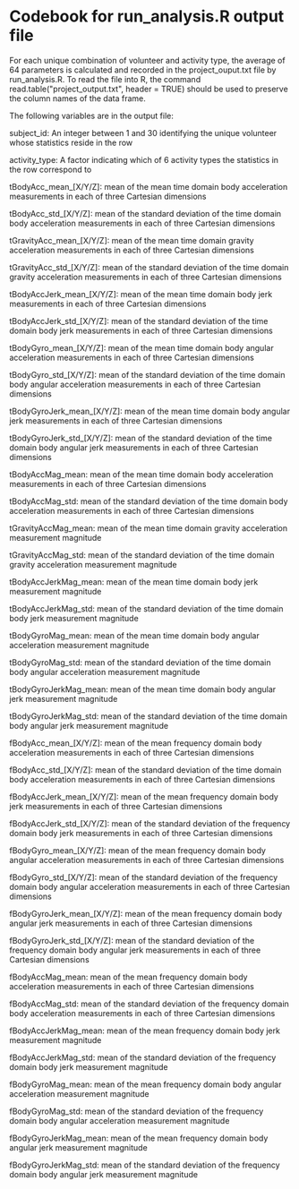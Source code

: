 # Codebook for run_analysis.R output file

For each unique combination of volunteer and activity type, the average of 64 parameters is calculated and recorded in the project_ouput.txt file by run_analysis.R.  To read the file into R, the command read.table("project_output.txt", header = TRUE) should be used to preserve the column names of the data frame.

The following variables are in the output file:

subject_id: An integer between 1 and 30 identifying the unique volunteer whose statistics reside in the row

activity_type: A factor indicating which of 6 activity types the statistics in the row correspond to

tBodyAcc_mean_[X/Y/Z]: mean of the mean time domain body acceleration measurements in each of three Cartesian dimensions

tBodyAcc_std_[X/Y/Z]: mean of the standard deviation of the time domain body acceleration measurements in each of three Cartesian dimensions

tGravityAcc_mean_[X/Y/Z]: mean of the mean time domain gravity acceleration measurements in each of three Cartesian dimensions

tGravityAcc_std_[X/Y/Z]: mean of the standard deviation of the time domain gravity acceleration measurements in each of three Cartesian dimensions

tBodyAccJerk_mean_[X/Y/Z]: mean of the mean time domain body jerk measurements in each of three Cartesian dimensions

tBodyAccJerk_std_[X/Y/Z]: mean of the standard deviation of the time domain body jerk measurements in each of three Cartesian dimensions

tBodyGyro_mean_[X/Y/Z]: mean of the mean time domain body angular acceleration measurements in each of three Cartesian dimensions

tBodyGyro_std_[X/Y/Z]: mean of the standard deviation of the time domain body angular acceleration measurements in each of three Cartesian dimensions

tBodyGyroJerk_mean_[X/Y/Z]: mean of the mean time domain body angular jerk measurements in each of three Cartesian dimensions

tBodyGyroJerk_std_[X/Y/Z]: mean of the standard deviation of the time domain body angular jerk measurements in each of three Cartesian dimensions

tBodyAccMag_mean: mean of the mean time domain body acceleration measurements in each of three Cartesian dimensions

tBodyAccMag_std: mean of the standard deviation of the time domain body acceleration measurements in each of three Cartesian dimensions

tGravityAccMag_mean: mean of the mean time domain gravity acceleration measurement magnitude

tGravityAccMag_std: mean of the standard deviation of the time domain gravity acceleration measurement magnitude

tBodyAccJerkMag_mean: mean of the mean time domain body jerk measurement magnitude

tBodyAccJerkMag_std: mean of the standard deviation of the time domain body jerk measurement magnitude

tBodyGyroMag_mean: mean of the mean time domain body angular acceleration measurement magnitude

tBodyGyroMag_std: mean of the standard deviation of the time domain body angular acceleration measurement magnitude

tBodyGyroJerkMag_mean: mean of the mean time domain body angular jerk measurement magnitude

tBodyGyroJerkMag_std: mean of the standard deviation of the time domain body angular jerk measurement magnitude

fBodyAcc_mean_[X/Y/Z]: mean of the mean frequency domain body acceleration measurements in each of three Cartesian dimensions

fBodyAcc_std_[X/Y/Z]: mean of the standard deviation of the time domain body acceleration measurements in each of three Cartesian dimensions

fBodyAccJerk_mean_[X/Y/Z]: mean of the mean frequency domain body jerk measurements in each of three Cartesian dimensions

fBodyAccJerk_std_[X/Y/Z]: mean of the standard deviation of the frequency domain body jerk measurements in each of three Cartesian dimensions

fBodyGyro_mean_[X/Y/Z]: mean of the mean frequency domain body angular acceleration measurements in each of three Cartesian dimensions

fBodyGyro_std_[X/Y/Z]: mean of the standard deviation of the frequency domain body angular acceleration measurements in each of three Cartesian dimensions

fBodyGyroJerk_mean_[X/Y/Z]: mean of the mean frequency domain body angular jerk measurements in each of three Cartesian dimensions

fBodyGyroJerk_std_[X/Y/Z]: mean of the standard deviation of the frequency domain body angular jerk measurements in each of three Cartesian dimensions

fBodyAccMag_mean: mean of the mean frequency domain body acceleration measurements in each of three Cartesian dimensions

fBodyAccMag_std: mean of the standard deviation of the frequency domain body acceleration measurements in each of three Cartesian dimensions

fBodyAccJerkMag_mean: mean of the mean frequency domain body jerk measurement magnitude

fBodyAccJerkMag_std: mean of the standard deviation of the frequency domain body jerk measurement magnitude

fBodyGyroMag_mean: mean of the mean frequency domain body angular acceleration measurement magnitude

fBodyGyroMag_std: mean of the standard deviation of the frequency domain body angular acceleration measurement magnitude

fBodyGyroJerkMag_mean: mean of the mean frequency domain body angular jerk measurement magnitude

fBodyGyroJerkMag_std: mean of the standard deviation of the frequency domain body angular jerk measurement magnitude
